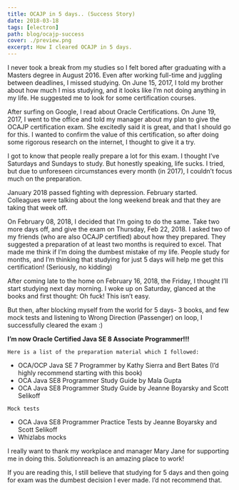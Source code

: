 ```yaml
---
title: OCAJP in 5 days.. (Success Story)
date: 2018-03-18
tags: [electron]
path: blog/ocajp-success
cover: ./preview.png
excerpt: How I cleared OCAJP in 5 days.
---
```


I never took a break from my studies so I felt bored after graduating with a Masters degree in August 2016. Even after working full-time and juggling between deadlines, I missed studying. On June 15, 2017, I told my brother about how much I miss studying, and it looks like I’m not doing anything in my life. He suggested me to look for some certification courses.

After surfing on Google, I read about Oracle Certifications. On June 19, 2017, I went to the office and told my manager about my plan to give the OCAJP certification exam. She excitedly said it is great, and that I should go for this. I wanted to confirm the value of this certification, so after doing some rigorous research on the internet, I thought to give it a try.

I got to know that people really prepare a lot for this exam. I thought I’ve Saturdays and Sundays to study. But honestly speaking, life sucks. I tried, but due to unforeseen circumstances every month (in 2017), I couldn’t focus much on the preparation.

January 2018 passed fighting with depression. February started. Colleagues were talking about the long weekend break and that they are taking that week off.

On February 08, 2018, I decided that I’m going to do the same. Take two more days off, and give the exam on Thursday, Feb 22, 2018. I asked two of my friends (who are also OCAJP certified) about how they prepared. They suggested a preparation of at least two months is required to excel.
That made me think if I’m doing the dumbest mistake of my life. People study for months, and I’m thinking that studying for just 5 days will help me get this certification! (Seriously, no kidding)

After coming late to the home on February 16, 2018, the Friday, I thought I’ll start studying next day morning. I woke up on Saturday, glanced at the books and first thought: Oh fuck! This isn’t easy.

But then, after blocking myself from the world for 5 days- 3 books, and few mock tests and listening to Wrong Direction (Passenger) on loop, I successfully cleared the exam :)

**I’m now Oracle Certified Java SE 8 Associate Programmer!!!**

`Here is a list of the preparation material which I followed:`
* OCA/OCP Java SE 7 Programmer by Kathy Sierra and Bert Bates (I’d highly recommend starting with this book)
* OCA Java SE8 Programmer Study Guide by Mala Gupta
* OCA Java SE8 Programmer Study Guide by Jeanne Boyarsky and Scott Selikoff


`Mock tests`
* OCA Java SE8 Programmer Practice Tests by Jeanne Boyarsky and Scott Selikoff
* Whizlabs mocks


I really want to thank my workplace and manager Mary Jane for supporting me in doing this. Solutionreach is an amazing place to work!

If you are reading this, I still believe that studying for 5 days and then going for exam was the dumbest decision I ever made. I’d not recommend that.
